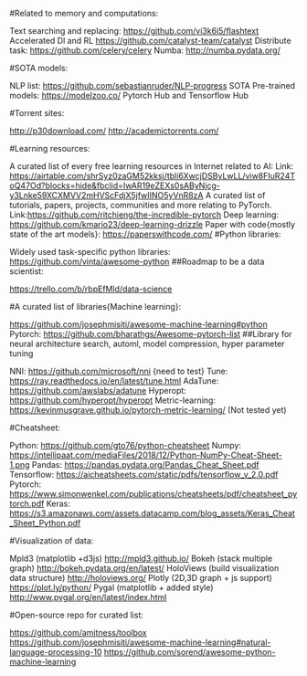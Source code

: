 #Related to memory and computations:

Text searching and replacing: https://github.com/vi3k6i5/flashtext
Accelerated Dl and RL https://github.com/catalyst-team/catalyst
Distribute task: https://github.com/celery/celery
Numba: http://numba.pydata.org/

#SOTA models:

NLP list: https://github.com/sebastianruder/NLP-progress
SOTA Pre-trained models: https://modelzoo.co/
Pytorch Hub and Tensorflow Hub

#Torrent sites:

http://p30download.com/
http://academictorrents.com/

#Learning resources:

A curated list of every free learning resources in Internet related to AI:
Link: https://airtable.com/shrSyz0zaGM52kksj/tbli6XwcjDSByLwLL/viw8FIuR24ToQ47Od?blocks=hide&fbclid=IwAR19eZEXs0sAByNjcg-y3Lnke59XCXMVV2mHVScFdjX5jfwIINO5yVnR8zA
A curated list of tutorials, papers, projects, communities and more relating to PyTorch.
Link:https://github.com/ritchieng/the-incredible-pytorch
Deep learning: https://github.com/kmario23/deep-learning-drizzle
Paper with code{mostly state of the art models}: https://paperswithcode.com/
#Python libraries:

Widely used task-specific python libraries: https://github.com/vinta/awesome-python
##Roadmap to be a data scientist:

https://trello.com/b/rbpEfMld/data-science

#A curated list of libraries{Machine learning}:

https://github.com/josephmisiti/awesome-machine-learning#python
Pytorch: https://github.com/bharathgs/Awesome-pytorch-list
##Library for neural architecture search, automl, model compression, hyper parameter tuning

NNI: https://github.com/microsoft/nni {need to test}
Tune: https://ray.readthedocs.io/en/latest/tune.html
AdaTune: https://github.com/awslabs/adatune
Hyperopt: https://github.com/hyperopt/hyperopt
Metric-learning: https://kevinmusgrave.github.io/pytorch-metric-learning/ (Not tested yet)

#Cheatsheet:

Python: https://github.com/gto76/python-cheatsheet
Numpy: https://intellipaat.com/mediaFiles/2018/12/Python-NumPy-Cheat-Sheet-1.png
Pandas: https://pandas.pydata.org/Pandas_Cheat_Sheet.pdf
Tensorflow: https://aicheatsheets.com/static/pdfs/tensorflow_v_2.0.pdf
Pytorch: https://www.simonwenkel.com/publications/cheatsheets/pdf/cheatsheet_pytorch.pdf
Keras: https://s3.amazonaws.com/assets.datacamp.com/blog_assets/Keras_Cheat_Sheet_Python.pdf

#Visualization of data:

Mpld3 (matplotlib +d3js) http://mpld3.github.io/
Bokeh (stack multiple graph) http://bokeh.pydata.org/en/latest/
HoloViews (build visualization data structure) http://holoviews.org/
Plotly (2D,3D graph + js support) https://plot.ly/python/
Pygal (matplotlib + added style) http://www.pygal.org/en/latest/index.html

#Open-source repo for curated list:

https://github.com/amitness/toolbox
https://github.com/josephmisiti/awesome-machine-learning#natural-language-processing-10 https://github.com/sorend/awesome-python-machine-learning
